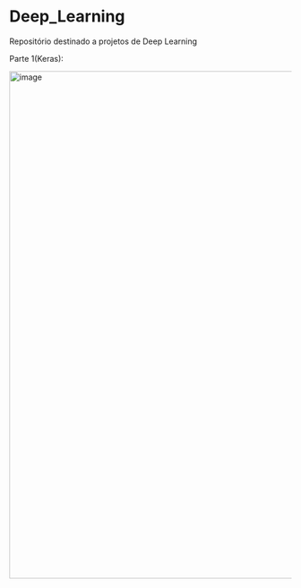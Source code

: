# Deep_Learning
Repositório destinado a projetos de Deep Learning


Parte 1(Keras):








<img width="907" alt="image" src="https://github.com/user-attachments/assets/714e025f-4049-43cd-979a-74e3e44ed68c">



